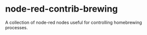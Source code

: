 # node-red-contrib-brewing
A collection of node-red nodes useful for controlling homebrewing processes.
